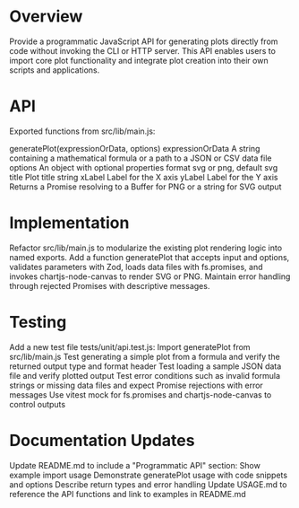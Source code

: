 # Overview
Provide a programmatic JavaScript API for generating plots directly from code without invoking the CLI or HTTP server. This API enables users to import core plot functionality and integrate plot creation into their own scripts and applications.

# API
Exported functions from src/lib/main.js:

generatePlot(expressionOrData, options)
  expressionOrData  A string containing a mathematical formula or a path to a JSON or CSV data file
  options           An object with optional properties
    format          svg or png, default svg
    title           Plot title string
    xLabel          Label for the X axis
    yLabel          Label for the Y axis
  Returns a Promise resolving to a Buffer for PNG or a string for SVG output

# Implementation
Refactor src/lib/main.js to modularize the existing plot rendering logic into named exports. Add a function generatePlot that accepts input and options, validates parameters with Zod, loads data files with fs.promises, and invokes chartjs-node-canvas to render SVG or PNG. Maintain error handling through rejected Promises with descriptive messages.

# Testing
Add a new test file tests/unit/api.test.js:
  Import generatePlot from src/lib/main.js
  Test generating a simple plot from a formula and verify the returned output type and format header
  Test loading a sample JSON data file and verify plotted output
  Test error conditions such as invalid formula strings or missing data files and expect Promise rejections with error messages
  Use vitest mock for fs.promises and chartjs-node-canvas to control outputs

# Documentation Updates
Update README.md to include a "Programmatic API" section:
  Show example import usage
  Demonstrate generatePlot usage with code snippets and options
  Describe return types and error handling
Update USAGE.md to reference the API functions and link to examples in README.md